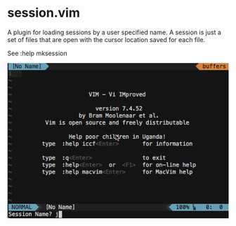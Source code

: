 # session.vim

A plugin for loading sessions by a user specified name.  A session is just a set of files that are open with the cursor location saved for each file.

See :help mksession

![Screencast](https://raw.githubusercontent.com/cskeeters/i/master/session.gif)
